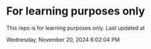 # For learning purposes only
This repo is for learning purposes only.
Last updated at

Wednesday, November 20, 2024 6:02:04 PM

